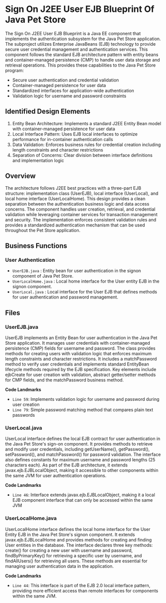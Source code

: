 # Sign On J2EE User EJB Blueprint Of Java Pet Store

The Sign On J2EE User EJB Blueprint is a Java EE component that implements the authentication subsystem for the Java Pet Store application. The subproject utilizes Enterprise JavaBeans (EJB) technology to provide secure user credential management and authentication services. This component follows the standard EJB architecture pattern with entity beans and container-managed persistence (CMP) to handle user data storage and retrieval operations. This provides these capabilities to the Java Pet Store program:

- Secure user authentication and credential validation
- Container-managed persistence for user data
- Standardized interfaces for application-wide authentication
- Validation logic for username and password constraints

## Identified Design Elements

1. Entity Bean Architecture: Implements a standard J2EE Entity Bean model with container-managed persistence for user data
2. Local Interface Pattern: Uses EJB local interfaces to optimize performance for in-container authentication calls
3. Data Validation: Enforces business rules for credential creation including length constraints and character restrictions
4. Separation of Concerns: Clear division between interface definitions and implementation logic

## Overview
The architecture follows J2EE best practices with a three-part EJB structure: implementation class (UserEJB), local interface (UserLocal), and local home interface (UserLocalHome). This design provides a clean separation between the authentication business logic and data access concerns. The component handles user creation, retrieval, and credential validation while leveraging container services for transaction management and security. The implementation enforces consistent validation rules and provides a standardized authentication mechanism that can be used throughout the Pet Store application.

## Business Functions

### User Authentication
- `UserEJB.java` : Entity bean for user authentication in the signon component of Java Pet Store.
- `UserLocalHome.java` : Local home interface for the User entity EJB in the signon component.
- `UserLocal.java` : Local interface for the User EJB that defines methods for user authentication and password management.

## Files
### UserEJB.java

UserEJB implements an Entity Bean for user authentication in the Java Pet Store application. It manages user credentials with container-managed persistence (CMP) fields for username and password. The class provides methods for creating users with validation logic that enforces maximum length constraints and character restrictions. It includes a matchPassword method to verify user credentials and implements standard EntityBean lifecycle methods required by the EJB specification. Key elements include ejbCreate for user creation with validation, abstract getter/setter methods for CMP fields, and the matchPassword business method.

 **Code Landmarks**
- `Line 59`: Implements validation logic for username and password during user creation
- `Line 79`: Simple password matching method that compares plain text passwords
### UserLocal.java

UserLocal interface defines the local EJB contract for user authentication in the Java Pet Store's sign-on component. It provides methods to retrieve and modify user credentials, including getUserName(), getPassword(), setPassword(), and matchPassword() for password validation. The interface also defines constants for maximum username and password lengths (25 characters each). As part of the EJB architecture, it extends javax.ejb.EJBLocalObject, making it accessible to other components within the same JVM for user authentication operations.

 **Code Landmarks**
- `Line 46`: Interface extends javax.ejb.EJBLocalObject, making it a local EJB component interface that can only be accessed within the same JVM
### UserLocalHome.java

UserLocalHome interface defines the local home interface for the User Entity EJB in the Java Pet Store's signon component. It extends javax.ejb.EJBLocalHome and provides methods for creating and finding User entities in the database. The interface declares three key methods: create() for creating a new user with username and password, findByPrimaryKey() for retrieving a specific user by username, and findAllUsers() for retrieving all users. These methods are essential for managing user authentication data in the application.

 **Code Landmarks**
- `Line 44`: This interface is part of the EJB 2.0 local interface pattern, providing more efficient access than remote interfaces for components within the same JVM.

[Generated by the Sage AI expert workbench: 2025-03-29 21:37:00  https://sage-tech.ai/workbench]: #